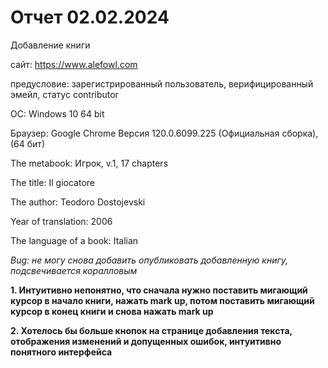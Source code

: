 # Отчет 02.02.2024

Добавление книги

сайт: https://www.alefowl.com

предусловие: зарегистрированный пользователь, верифицированный эмейл, статус contributor

ОС: Windows 10 64 bit

Браузер: Google Chrome Версия 120.0.6099.225 (Официальная сборка), (64 бит)

The metabook: Игрок, v.1, 17 chapters

The title: Il giocatore

The author: Teodoro Dostojevski

Year of translation: 2006

The language of a book: Italian

*Bug: не могу снова добавить опубликовать добавленную книгу, подсвечивается коралловым*

**1. Интуитивно непонятно, что сначала нужно поставить мигающий курсор в начало книги, нажать mark up, потом поставить мигающий курсор в конец книги и снова нажать mark up**

**2. Хотелось бы больше кнопок на странице добавления текста, отображения изменений и допущенных ошибок, интуитивно понятного интерфейса**